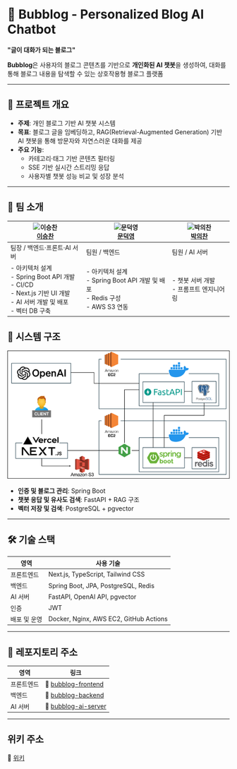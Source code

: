 # 🫧 Bubblog - Personalized Blog AI Chatbot
**"글이 대화가 되는 블로그"**

**Bubblog**은 사용자의 블로그 콘텐츠를 기반으로 **개인화된 AI 챗봇**을 생성하여, 
대화를 통해 블로그 내용을 탐색할 수 있는 상호작용형 블로그 플랫폼

---

## 📌 프로젝트 개요

- **주제**: 개인 블로그 기반 AI 챗봇 시스템  
- **목표**: 블로그 글을 임베딩하고, RAG(Retrieval-Augmented Generation) 기반 AI 챗봇을 통해 방문자와 자연스러운 대화를 제공  
- **주요 기능**:
  - 카테고리·태그 기반 콘텐츠 필터링
  - SSE 기반 실시간 스트리밍 응답
  - 사용자별 챗봇 성능 비교 및 성장 분석

---

## 👥 팀 소개

| ![이승찬](https://github.com/chan000518.png?size=60) <br> [**이승찬**](https://github.com/chan000518) | ![문덕영](https://github.com/mdy3722.png?size=60) <br> [**문덕영**](https://github.com/mdy3722) | ![박의찬](https://github.com/ekdnlt714714.png?size=60) <br> [**박의찬**](https://github.com/ekdnlt714714) |
|------------------|------------------|------------------|
| 팀장 / 백엔드·프론트·AI 서버 | 팀원 / 백엔드 | 팀원 / AI 서버 |
| - 아키텍처 설계 <br> - Spring Boot API 개발 <br> - CI/CD <br> - Next.js 기반 UI 개발 <br> - AI 서버 개발 및 배포 <br> - 벡터 DB 구축 | - 아키텍처 설계 <br> - Spring Boot API 개발 및 배포 <br> - Redis 구성 <br> - AWS S3 연동 | - 챗봇 서버 개발 <br> - 프롬프트 엔지니어링 |

## 🧱 시스템 구조
![시스템 아키텍처](docs/bubblog-시스템아키텍처.png)

* **인증 및 블로그 관리**: Spring Boot
* **챗봇 응답 및 유사도 검색**: FastAPI + RAG 구조
* **벡터 저장 및 검색**: PostgreSQL + pgvector

---

## 🛠 기술 스택

| 영역      | 사용 기술                                  |
| ------- | -------------------------------------- |
| 프론트엔드   | Next.js, TypeScript, Tailwind CSS      |
| 백엔드     | Spring Boot, JPA, PostgreSQL, Redis    |
| AI 서버   | FastAPI, OpenAI API, pgvector          |
| 인증      | JWT                                    |
| 배포 및 운영 | Docker, Nginx, AWS EC2, GitHub Actions |

---

## 📂 레포지토리 주소

| 영역    | 링크                                                                    |
| ----- | --------------------------------------------------------------------- |
| 프론트엔드 | 🔗 [bubblog-frontend](https://github.com/bubblog/bubblog-FE)   |
| 백엔드   | 🔗 [bubblog-backend](https://github.com/bubblog/bubblog-BE)     |
| AI 서버 | 🔗 [bubblog-ai-server](https://github.com/bubblog/bubblog-AI) |

---

## 위키 주소
🔗 [위키](https://github.com/bubblog/.github/wiki)

